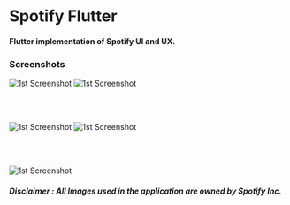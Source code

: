 # Spotify Flutter

#### Flutter implementation of Spotify UI and UX. 

### Screenshots

![1st Screenshot](/assets/images/screenshot1.png)
![1st Screenshot](/assets/images/screenshot4.png)

<br>
<br>

![1st Screenshot](/assets/images/screenshot3.png)
![1st Screenshot](/assets/images/screenshot2.png)

<br> 
<br>

![1st Screenshot](/assets/images/screenshot5.png)



##### Disclaimer : All Images used in the application are owned by Spotify Inc.






